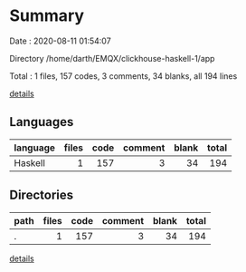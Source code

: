# Summary

Date : 2020-08-11 01:54:07

Directory /home/darth/EMQX/clickhouse-haskell-1/app

Total : 1 files,  157 codes, 3 comments, 34 blanks, all 194 lines

[details](details.md)

## Languages
| language | files | code | comment | blank | total |
| :--- | ---: | ---: | ---: | ---: | ---: |
| Haskell | 1 | 157 | 3 | 34 | 194 |

## Directories
| path | files | code | comment | blank | total |
| :--- | ---: | ---: | ---: | ---: | ---: |
| . | 1 | 157 | 3 | 34 | 194 |

[details](details.md)
